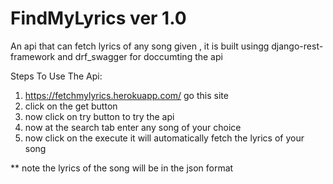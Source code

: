 # FindMyLyrics ver 1.0

An api that can fetch lyrics of any song given , it is built usingg django-rest-framework and drf_swagger for doccumting the api

Steps To Use The Api:

1. https://fetchmylyrics.herokuapp.com/ go this site 
2. click on the get button
3. now click on try button to try the api
4. now at the search tab enter any song of your choice
5. now click on the execute it will automatically fetch the lyrics of your song

** note the lyrics of the song will be in the json format
